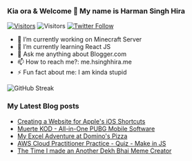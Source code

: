### Kia ora & Welcome 👋 My name is Harman Singh Hira

[![Visitors](https://img.shields.io/badge/hsinghhira.me-000000?style=for-the-badge&logo=About.me&logoColor=white)](https://me.hsinghhira.me) ![Visitors](https://api.visitorbadge.io/api/visitors?path=https%3A%2F%2Fgithub.com%2FHSinghHira&labelColor=%23d9e3f0&countColor=%23ff8a65) [![Twitter Follow](https://img.shields.io/twitter/follow/hsinghhira?style=for-the-badge&logo=X)](https://me.hsinghhira.me)

- 🔭 I’m currently working on Minecraft Server
- 🌱 I’m currently learning React JS
- 💬 Ask me anything about Blogger.com
- 📫 How to reach me?: me.hsinghhira.me
- ⚡ Fun fact about me: I am kinda stupid

![GitHub Streak](https://github-readme-streak-stats.herokuapp.com?user=hsinghhira&date_format=M%20j%5B%2C%20Y%5D)

### My Latest Blog posts
<!-- BLOG-POST-LIST:START -->
- [Creating a Website for Apple&#39;s iOS Shortcuts](https://me.hsinghhira.me/2024/07/creating-website-for-apples-ios.html)
- [Muerte KOD - All-in-One PUBG Mobile Software](https://me.hsinghhira.me/2024/07/muerte-kod-all-in-one-pubg-mobile.html)
- [My Excel Adventure at Domino&#39;s Pizza](https://me.hsinghhira.me/2024/07/my-excel-adventure-at-dominos-pizza.html)
- [AWS Cloud Practitioner Practice - Quiz - Make in JS](https://me.hsinghhira.me/2024/07/aws-cloud-practitioner-practice-quiz.html)
- [The Time I made an Another Dekh Bhai Meme Creator](https://me.hsinghhira.me/2024/07/the-time-i-made-another-dekh-bhai-meme.html)
<!-- BLOG-POST-LIST:END -->
